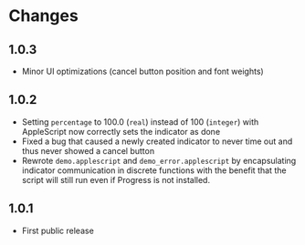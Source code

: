 # Changes

## 1.0.3

- Minor UI optimizations (cancel button position and font weights)

## 1.0.2

- Setting `percentage` to 100.0 (`real`) instead of 100 (`integer`) with AppleScript now correctly sets the indicator as done
- Fixed a bug that caused a newly created indicator to never time out and thus never showed a cancel button
- Rewrote `demo.applescript` and `demo_error.applescript` by encapsulating indicator communication in discrete functions with the benefit that the script will still run even if Progress is not installed. 

## 1.0.1

- First public release
